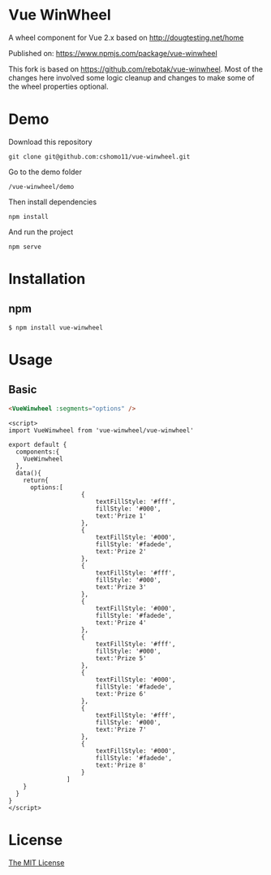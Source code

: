 # Vue WinWheel

A wheel component for Vue 2.x based on http://dougtesting.net/home

Published on: https://www.npmjs.com/package/vue-winwheel

This fork is based on https://github.com/rebotak/vue-winwheel. Most of the changes here involved some logic cleanup and changes to make some of the wheel properties optional.

# Demo

Download this repository
```shell
git clone git@github.com:cshomo11/vue-winwheel.git
```

Go to the demo folder
```shell
/vue-winwheel/demo
```

Then install dependencies
```shell
npm install
```

And run the project
```shell
npm serve
```


# Installation

## npm

```shell
$ npm install vue-winwheel
```

# Usage

## Basic

```html
<VueWinwheel :segments="options" />
```

```
<script>
import VueWinwheel from 'vue-winwheel/vue-winwheel'

export default {
  components:{
    VueWinwheel
  },
  data(){
    return{
      options:[
					{
						textFillStyle: '#fff',
						fillStyle: '#000',
						text:'Prize 1'
					},
					{
						textFillStyle: '#000',
						fillStyle: '#fadede',
						text:'Prize 2'
					},
					{
						textFillStyle: '#fff',
						fillStyle: '#000',
						text:'Prize 3'
					},
					{
						textFillStyle: '#000',
						fillStyle: '#fadede',
						text:'Prize 4'
					},
					{
						textFillStyle: '#fff',
						fillStyle: '#000',
						text:'Prize 5'
					},
					{
						textFillStyle: '#000',
						fillStyle: '#fadede',
						text:'Prize 6'
					},
					{
						textFillStyle: '#fff',
						fillStyle: '#000',
						text:'Prize 7'
					},
					{
						textFillStyle: '#000',
						fillStyle: '#fadede',
						text:'Prize 8'
					}
				]
    }
  }
}
</script>
```

# License

[The MIT License](http://opensource.org/licenses/MIT)
